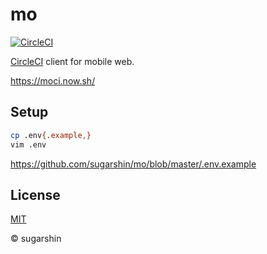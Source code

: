 # mo

[![CircleCI](https://circleci.com/gh/sugarshin/mo/tree/master.svg?style=svg&circle-token=fc745423892bf3c1ff01daba9d8684cfc905db2c)](https://circleci.com/gh/sugarshin/mo/tree/master)

[CircleCI](https://circleci.com/) client for mobile web.

https://moci.now.sh/

## Setup

```sh
cp .env{.example,}
vim .env
```

https://github.com/sugarshin/mo/blob/master/.env.example

## License

[MIT][license-url]

© sugarshin

[license-image]: https://img.shields.io/:license-mit-blue.svg?style=flat-square
[license-url]: https://sugarshin.mit-license.org/
